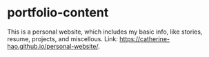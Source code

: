 # portfolio-content

This is a personal website, which includes my basic info, like stories, resume, projects, and miscellous.
Link: https://catherine-hao.github.io/personal-website/.
